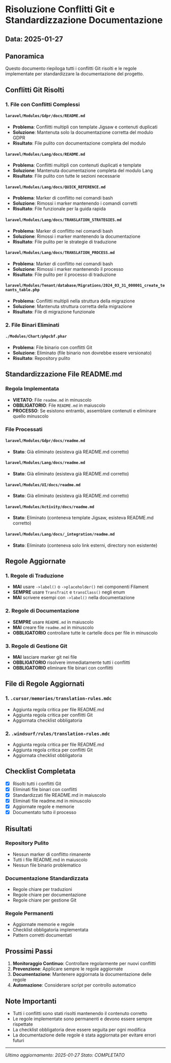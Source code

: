 # Risoluzione Conflitti Git e Standardizzazione Documentazione

## Data: 2025-01-27

## Panoramica
Questo documento riepiloga tutti i conflitti Git risolti e le regole implementate per standardizzare la documentazione del progetto.

## Conflitti Git Risolti

### 1. File con Conflitti Complessi

#### `laravel/Modules/Gdpr/docs/README.md`
- **Problema**: Conflitti multipli con template Jigsaw e contenuti duplicati
- **Soluzione**: Mantenuta solo la documentazione corretta del modulo GDPR
- **Risultato**: File pulito con documentazione completa del modulo

#### `laravel/Modules/Lang/docs/README.md`
- **Problema**: Conflitti multipli con contenuti duplicati e template
- **Soluzione**: Mantenuta documentazione completa del modulo Lang
- **Risultato**: File pulito con tutte le sezioni necessarie

#### `laravel/Modules/Lang/docs/QUICK_REFERENCE.md`
- **Problema**: Marker di conflitto nei comandi bash
- **Soluzione**: Rimossi i marker mantenendo i comandi corretti
- **Risultato**: File funzionale per la guida rapida

#### `laravel/Modules/Lang/docs/TRANSLATION_STRATEGIES.md`
- **Problema**: Marker di conflitto nei comandi bash
- **Soluzione**: Rimossi i marker mantenendo la documentazione
- **Risultato**: File pulito per le strategie di traduzione

#### `laravel/Modules/Lang/docs/TRANSLATION_PROCESS.md`
- **Problema**: Marker di conflitto nei comandi bash
- **Soluzione**: Rimossi i marker mantenendo il processo
- **Risultato**: File pulito per il processo di traduzione

#### `laravel/Modules/Tenant/database/Migrations/2024_03_31_000001_create_tenants_table.php`
- **Problema**: Conflitti multipli nella struttura della migrazione
- **Soluzione**: Mantenuta struttura corretta della migrazione
- **Risultato**: File di migrazione funzionale

### 2. File Binari Eliminati

#### `./Modules/Chart/phpcbf.phar`
- **Problema**: File binario con conflitti Git
- **Soluzione**: Eliminato (file binario non dovrebbe essere versionato)
- **Risultato**: Repository pulito

## Standardizzazione File README.md

### Regola Implementata
- **VIETATO**: File `readme.md` in minuscolo
- **OBBLIGATORIO**: File `README.md` in maiuscolo
- **PROCESSO**: Se esistono entrambi, assemblare contenuti e eliminare quello minuscolo

### File Processati

#### `laravel/Modules/Gdpr/docs/readme.md`
- **Stato**: Già eliminato (esisteva già README.md corretto)

#### `laravel/Modules/Lang/docs/readme.md`
- **Stato**: Già eliminato (esisteva già README.md corretto)

#### `laravel/Modules/UI/docs/readme.md`
- **Stato**: Già eliminato (esisteva già README.md corretto)

#### `laravel/Modules/Activity/docs/readme.md`
- **Stato**: Eliminato (conteneva template Jigsaw, esisteva README.md corretto)

#### `laravel/Modules/Lang/docs/_integration/readme.md`
- **Stato**: Eliminato (conteneva solo link esterni, directory non esistente)

## Regole Aggiornate

### 1. Regole di Traduzione
- **MAI** usare `->label()` o `->placeholder()` nei componenti Filament
- **SEMPRE** usare `TransTrait` e `transClass()` negli enum
- **MAI** scrivere esempi con `->label()` nella documentazione

### 2. Regole di Documentazione
- **SEMPRE** usare `README.md` in maiuscolo
- **MAI** creare file `readme.md` in minuscolo
- **OBBLIGATORIO** controllare tutte le cartelle docs per file in minuscolo

### 3. Regole di Gestione Git
- **MAI** lasciare marker git nei file
- **OBBLIGATORIO** risolvere immediatamente tutti i conflitti
- **OBBLIGATORIO** eliminare file binari con conflitti

## File di Regole Aggiornati

### 1. `.cursor/memories/translation-rules.mdc`
- Aggiunta regola critica per file README.md
- Aggiunta regola critica per conflitti Git
- Aggiornata checklist obbligatoria

### 2. `.windsurf/rules/translation-rules.mdc`
- Aggiunta regola critica per file README.md
- Aggiunta regola critica per conflitti Git
- Aggiornata checklist obbligatoria

## Checklist Completata

- [x] Risolti tutti i conflitti Git
- [x] Eliminati file binari con conflitti
- [x] Standardizzati file README.md in maiuscolo
- [x] Eliminati file readme.md in minuscolo
- [x] Aggiornate regole e memorie
- [x] Documentato tutto il processo

## Risultati

### Repository Pulito
- Nessun marker di conflitto rimanente
- Tutti i file README.md in maiuscolo
- Nessun file binario problematico

### Documentazione Standardizzata
- Regole chiare per traduzioni
- Regole chiare per documentazione
- Regole chiare per gestione Git

### Regole Permanenti
- Aggiornate memorie e regole
- Checklist obbligatoria implementata
- Pattern corretti documentati

## Prossimi Passi

1. **Monitoraggio Continuo**: Controllare regolarmente per nuovi conflitti
2. **Prevenzione**: Applicare sempre le regole aggiornate
3. **Documentazione**: Mantenere aggiornata la documentazione delle regole
4. **Automazione**: Considerare script per controllo automatico

## Note Importanti

- Tutti i conflitti sono stati risolti mantenendo il contenuto corretto
- Le regole implementate sono permanenti e devono essere sempre rispettate
- La checklist obbligatoria deve essere seguita per ogni modifica
- La documentazione delle regole è stata aggiornata per evitare errori futuri

---

*Ultimo aggiornamento: 2025-01-27*
*Stato: COMPLETATO* 